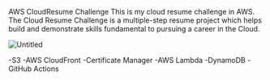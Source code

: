 AWS CloudResume Challenge This is my cloud resume challenge in AWS. The Cloud Resume Challenge is a multiple-step resume project which helps build and demonstrate skills fundamental to pursuing a career in the Cloud.

![Untitled](https://github.com/shuennkaeyang/aws-cloud-resume-challenge/assets/137221799/b450683e-d082-40e2-a28a-0aeb3449a33c)


-S3
-AWS CloudFront
-Certificate Manager
-AWS Lambda
-DynamoDB
-GitHub Actions
